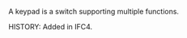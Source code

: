 A keypad is a switch supporting multiple functions.

<!-- end of short definition -->
 HISTORY: Added in IFC4.
